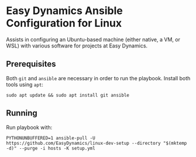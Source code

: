 # Easy Dynamics Ansible Configuration for Linux

Assists in configuring an Ubuntu-based machine (either native, a VM, or WSL) with various software
for projects at Easy Dynamics. 

## Prerequisites

Both `git` and `ansible` are necessary in order to run the playbook. Install both tools using
`apt`:

```
sudo apt update && sudo apt install git ansible
```

## Running

Run playbook with:

```
PYTHONUNBUFFERED=1 ansible-pull -U https://github.com/EasyDynamics/linux-dev-setup --directory "$(mktemp -d)" --purge -i hosts -K setup.yml
```
